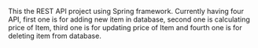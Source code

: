 This the REST API project using Spring framework. Currently having four API, first one is for adding new item in database, second one is calculating price of Item, third one is for updating price of Item and fourth one is for deleting item from database.
